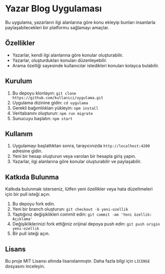 # Yazar Blog Uygulaması

Bu uygulama, yazarların ilgi alanlarına göre konu ekleyip bunları insanlarla paylaşabilecekleri bir platformu sağlamayı amaçlar.

## Özellikler

- Yazarlar, kendi ilgi alanlarına göre konular oluşturabilir.
- Yazarlar, oluşturdukları konuları düzenleyebilir.
- Arama özelliği sayesinde kullanıcılar istedikleri konuları kolayca bulabilir.

## Kurulum

1. Bu depoyu klonlayın: `git clone https://github.com/kullanici/uygulama.git`
2. Uygulama dizinine gidin: `cd uygulama`
3. Gerekli bağımlılıkları yükleyin: `npm install`
4. Veritabanını oluşturun: `npm run migrate`
5. Sunucuyu başlatın: `npm start`

## Kullanım

1. Uygulamayı başlattıktan sonra, tarayıcınızda `http://localhost:4200` adresine gidin.
2. Yeni bir hesap oluşturun veya varolan bir hesapla giriş yapın.
3. Yazarlar, ilgi alanlarına göre konular oluşturabilir ve paylaşabilir.

## Katkıda Bulunma

Katkıda bulunmak isterseniz, lütfen yeni özellikler veya hata düzeltmeleri için bir pull isteği açın. 

1. Bu depoyu fork edin.
2. Yeni bir branch oluşturun: `git checkout -b yeni-ozellik`
3. Yaptığınız değişiklikleri commit edin: `git commit -am 'Yeni özellik: Açıklama'`
4. Değişikliklerinizi fork ettiğiniz orijinal depoya push edin: `git push origin yeni-ozellik`
5. Bir pull isteği açın.

## Lisans

Bu proje MIT Lisansı altında lisanslanmıştır. Daha fazla bilgi için `LICENSE` dosyasını inceleyin.

